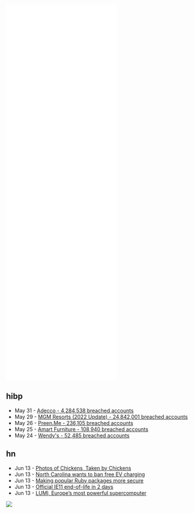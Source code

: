 ![Metrics](https://raw.githubusercontent.com/phixion/phixion/master/metrics.svg)

## hibp

<!--
for https://github.com/phixion/phixion/blob/main/.github/workflows/feeds.yml
-->
<!--START_SECTION:haveibeenpwnd-->
- May 31 - [Adecco - 4,284,538 breached accounts](https://haveibeenpwned.com/PwnedWebsites#Adecco)
- May 29 - [MGM Resorts (2022 Update) - 24,842,001 breached accounts](https://haveibeenpwned.com/PwnedWebsites#MGM2022Update)
- May 26 - [Preen.Me - 236,105 breached accounts](https://haveibeenpwned.com/PwnedWebsites#PreenMe)
- May 25 - [Amart Furniture - 108,940 breached accounts](https://haveibeenpwned.com/PwnedWebsites#AmartFurniture)
- May 24 - [Wendy's - 52,485 breached accounts](https://haveibeenpwned.com/PwnedWebsites#Wendys)
<!--END_SECTION:haveibeenpwnd-->

## hn

<!--
for https://github.com/phixion/phixion/blob/main/.github/workflows/feeds.yml
-->
<!--START_SECTION:hn-->
- Jun 13 - [Photos of Chickens, Taken by Chickens](https://chicken.photos/)
- Jun 13 - [North Carolina wants to ban free EV charging](https://thenextweb.com/news/north-carolina-ban-free-ev-charging-is-environmental-disgrace)
- Jun 13 - [Making popular Ruby packages more secure](https://blog.rubygems.org/2022/06/13/making-packages-more-secure.html)
- Jun 13 - [Official IE11 end-of-life in 2 days](https://death-to-ie11.com/)
- Jun 13 - [LUMI, Europe’s most powerful supercomputer](https://www.lumi-supercomputer.eu/lumi-europes-most-powerful-supercomputer-is-solving-global-challenges-and-promoting-a-green-transformation/)
<!--END_SECTION:hn-->

<!--
for https://yhype.me
-->
![](https://hit.yhype.me/github/profile?user_id=13013670)
